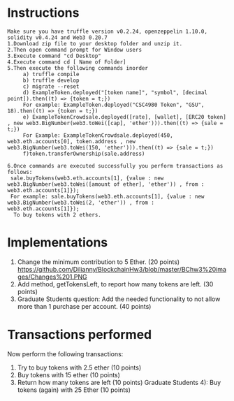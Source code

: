 # Instructions
	Make sure you have truffle version v0.2.24, openzeppelin 1.10.0, solidity v0.4.24 and Web3 0.20.7 
 	1.Download zip file to your desktop folder and unzip it.
	2.Then open command prompt for Window users
	3.Execute command "cd Desktop"
 	4.Execute command cd [ Name of Folder]
 	5.Then execute the following commands inorder 
         a) truffle compile 
         b) truffle develop 
         c) migrate --reset 
         d) ExampleToken.deployed("[token name]", "symbol", [decimal point]).then((t) => {token = t;}) 
         For example: ExampleToken.deployed("CSC4980 Token", "GSU", 18).then((t) => {token = t;}) 
         e) ExampleTokenCrowdsale.deployed([rate], [wallet], [ERC20 token] , new web3.BigNumber(web3.toWei([cap], 'ether'))).then((t) => {sale = t;}) 
         For Example: ExampleTokenCrowdsale.deployed(450, web3.eth.accounts[0], token.address , new web3.BigNumber(web3.toWei(150, 'ether'))).then((t) => {sale = t;}) 
         f)token.transferOwnership(sale.address) 
          
	6.Once commands are executed successfully you perform transactions as follows: 
 	 sale.buyTokens(web3.eth.accounts[1], {value : new web3.BigNumber(web3.toWei([amount of ether], 'ether')) , from : web3.eth.accounts[1]});
 	 For example: sale.buyTokens(web3.eth.accounts[1], {value : new web3.BigNumber(web3.toWei(2, 'ether')) , from : web3.eth.accounts[1]});
	  To buy tokens with 2 ethers.
  
# Implementations
1) Change the minimum contribution to 5 Ether. (20 points)
https://github.com/Dilianny/BlockchainHw3/blob/master/BChw3%20images/Changes%201.PNG
2) Add method, getTokensLeft, to report how many tokens are left. (30 points)
3) Graduate Students question: Add the needed functionality to not allow more than 1 purchase per account. (40 points)

# Transactions performed
  Now perform the following transactions:
  1) Try to buy tokens with 2.5 ether (10 points)
  2) Buy tokens with 15 ether (10 points)
  3) Return how many tokens are left (10 points)
  Graduate Students 4): Buy tokens (again) with 25 Ether (10 points)

